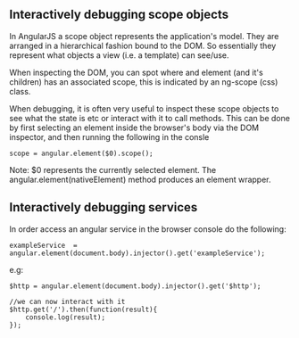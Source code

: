 
## Interactively debugging scope objects

In AngularJS a scope object represents the application's model. They are arranged in a hierarchical fashion bound to the DOM. So essentially they represent what objects a view (i.e. a template) can see/use.

When inspecting the DOM, you can spot where and element (and it's children) has an associated scope, this is indicated by an ng-scope (css) class.

When debugging, it is often very useful to inspect these scope objects to see what the state is etc or interact with it to call methods. This can be done by first selecting an element inside the browser's body via the DOM inspector, and then running the following in the consle

    scope = angular.element($0).scope();

Note: $0 represents the currently selected element. The angular.element(nativeElement) method produces an element wrapper.

## Interactively debugging services

In order access an angular service in the browser console do the following:

    exampleService  = angular.element(document.body).injector().get('exampleService');

e.g:


    $http = angular.element(document.body).injector().get('$http');

    //we can now interact with it
    $http.get('/').then(function(result){
        console.log(result);
    });


